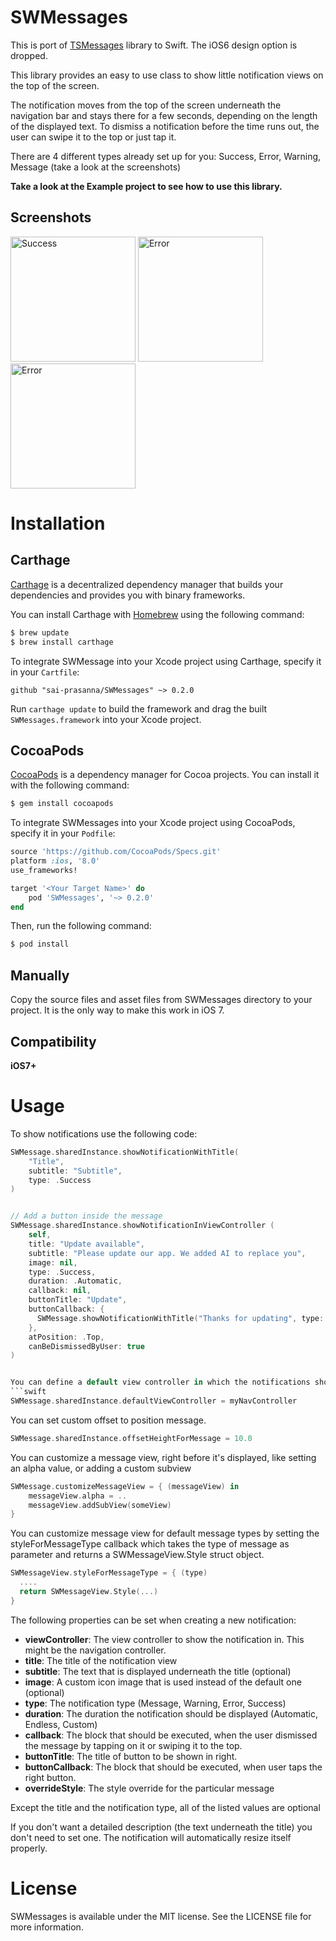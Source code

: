 SWMessages
==========
This is port of [TSMessages](https://github.com/KrauseFx/TSMessages) library to Swift. The iOS6 design option is dropped.

This library provides an easy to use class to show little notification views on the top of the screen.

The notification moves from the top of the screen underneath the navigation bar and stays there for a few seconds, depending on the length of the displayed text. To dismiss a notification before the time runs out, the user can swipe it to the top or just tap it.

There are 4 different types already set up for you: Success, Error, Warning, Message (take a look at the screenshots)

**Take a look at the Example project to see how to use this library.** 

## Screenshots

<img src="http://i.imgur.com/ENNJ4Ey.png" alt="Success" width="200px" />
<img src="http://i.imgur.com/RL2R48J.png" alt="Error" width="200px"/>
<img src="http://i.imgur.com/4ex1Mky.png" alt="Error" width="200px"/>

# Installation

## Carthage
[Carthage](https://github.com/Carthage/Carthage) is a decentralized dependency manager that builds your dependencies and provides you with binary frameworks.

You can install Carthage with [Homebrew](http://brew.sh/) using the following command:

```bash
$ brew update
$ brew install carthage
```

To integrate SWMessage into your Xcode project using Carthage, specify it in your `Cartfile`:

```ogdl
github "sai-prasanna/SWMessages" ~> 0.2.0
```

Run `carthage update` to build the framework and drag the built `SWMessages.framework` into your Xcode project.

## CocoaPods

[CocoaPods](http://cocoapods.org) is a dependency manager for Cocoa projects. You can install it with the following command:

```bash
$ gem install cocoapods
```

To integrate SWMessages into your Xcode project using CocoaPods, specify it in your `Podfile`:

```ruby
source 'https://github.com/CocoaPods/Specs.git'
platform :ios, '8.0'
use_frameworks!

target '<Your Target Name>' do
    pod 'SWMessages', '~> 0.2.0'
end
```

Then, run the following command:

```bash
$ pod install
```

## Manually
Copy the source files and asset files from SWMessages directory to your project. It is the only way to make this work in iOS 7.

## Compatibility

**iOS7+**

# Usage

To show notifications use the following code:

```swift
SWMessage.sharedInstance.showNotificationWithTitle(
    "Title",
    subtitle: "Subtitle",
    type: .Success
)


// Add a button inside the message
SWMessage.sharedInstance.showNotificationInViewController (
    self,
    title: "Update available",
    subtitle: "Please update our app. We added AI to replace you",
    image: nil,
    type: .Success,
    duration: .Automatic,
    callback: nil,
    buttonTitle: "Update",
    buttonCallback: { 
      SWMessage.showNotificationWithTitle("Thanks for updating", type: .Success)
    },
    atPosition: .Top,
    canBeDismissedByUser: true 
)


You can define a default view controller in which the notifications should be displayed:
```swift
SWMessage.sharedInstance.defaultViewController = myNavController
```

You can set custom offset to position message.

```swift
SWMessage.sharedInstance.offsetHeightForMessage = 10.0
```

You can customize a message view, right before it's displayed, like setting an alpha value, or adding a custom subview
```swift
SWMessage.customizeMessageView = { (messageView) in 
    messageView.alpha = ..
    messageView.addSubView(someView)
}
```

You can customize message view for default message types by setting the styleForMessageType callback which takes
the type of message as parameter and returns a SWMessageView.Style struct object.
```swift
SWMessageView.styleForMessageType = { (type)
  ....
  return SWMessageView.Style(...)
}
```



The following properties can be set when creating a new notification:

* **viewController**: The view controller to show the notification in. This might be the navigation controller.
* **title**: The title of the notification view
* **subtitle**: The text that is displayed underneath the title (optional)
* **image**: A custom icon image that is used instead of the default one (optional)
* **type**: The notification type (Message, Warning, Error, Success)
* **duration**: The duration the notification should be displayed (Automatic, Endless, Custom)
* **callback**: The block that should be executed, when the user dismissed the message by tapping on it or swiping it to the top.
* **buttonTitle**: The title of button to be shown in right.
* **buttonCallback**: The block that should be executed, when user taps the right button.
* **overrideStyle**: The style override for the particular message

Except the title and the notification type, all of the listed values are optional

If you don't want a detailed description (the text underneath the title) you don't need to set one. The notification will automatically resize itself properly. 


# License
SWMessages is available under the MIT license. See the LICENSE file for more information.
